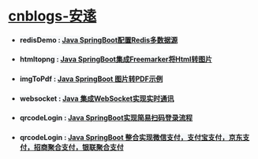# **[cnblogs-安逺](https://www.cnblogs.com/anyuan)**


 - ####  <span style="background:#f6f8fa;"> redisDemo : [Java SpringBoot配置Redis多数据源](https://www.cnblogs.com/anyuan/p/15235102.html)</span>
   
- #### <span style="background:#f6f8fa;">htmltopng :  [Java SpringBoot集成Freemarker将Html转图片](https://www.cnblogs.com/anyuan/p/15421548.html)</span>
  
- #### <span style="background:#f6f8fa;">imgToPdf : [Java SpringBoot 图片转PDF示例](https://www.cnblogs.com/anyuan/p/18655465)</span>
   
- #### <span style="background:#f6f8fa;">websocket : [Java 集成WebSocket实现实时通讯](https://www.cnblogs.com/anyuan/p/14886560.html)</span>
   
- #### <span style="background:#f6f8fa;">qrcodeLogin : [Java SpringBoot实现简易扫码登录流程](https://www.cnblogs.com/anyuan/p/18738593)</span>

- #### <span style="background:#f6f8fa;">qrcodeLogin : [Java SpringBoot 整合实现微信支付，支付宝支付，京东支付，招商聚合支付，银联聚合支付](https://www.cnblogs.com/anyuan/p/18757335)</span>


